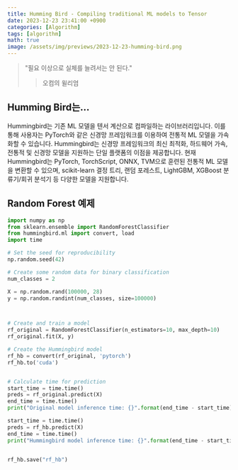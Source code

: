 ```yaml
---
title: Humming Bird - Compiling traditional ML models to Tensor
date: 2023-12-23 23:41:00 +0900
categories: [Algorithm]
tags: [algorithm]
math: true
image: /assets/img/previews/2023-12-23-humming-bird.png
---
```


> "필요 이상으로 실체를 늘려서는 안 된다."
>> 오컴의 윌리엄

  
  
  
## Humming Bird는...

Hummingbird는 기존 ML 모델을 텐서 계산으로 컴파일하는 라이브러리입니다. 이를 통해 사용자는 PyTorch와 같은 신경망 프레임워크를 이용하여 전통적 ML 모델을 가속화할 수 있습니다. Hummingbird는 신경망 프레임워크의 최신 최적화, 하드웨어 가속, 전통적 및 신경망 모델을 지원하는 단일 플랫폼의 이점을 제공합니다. 현재 Hummingbird는 PyTorch, TorchScript, ONNX, TVM으로 훈련된 전통적 ML 모델을 변환할 수 있으며, scikit-learn 결정 트리, 랜덤 포레스트, LightGBM, XGBoost 분류기/회귀 분석기 등 다양한 모델을 지원합니다.

## Random Forest 예제

```python
import numpy as np
from sklearn.ensemble import RandomForestClassifier
from hummingbird.ml import convert, load
import time

# Set the seed for reproducibility
np.random.seed(42)

# Create some random data for binary classification
num_classes = 2

X = np.random.rand(100000, 28)
y = np.random.randint(num_classes, size=100000)



# Create and train a model
rf_original = RandomForestClassifier(n_estimators=10, max_depth=10)
rf_original.fit(X, y)

# Create the Hummingbird model
rf_hb = convert(rf_original, 'pytorch')
rf_hb.to('cuda')


# Calculate time for prediction
start_time = time.time()
preds = rf_original.predict(X)
end_time = time.time()
print("Original model inference time: {}".format(end_time - start_time)) #0.15s

start_time = time.time()
preds = rf_hb.predict(X)
end_time = time.time()
print("Hummingbird model inference time: {}".format(end_time - start_time)) #0.0121s


rf_hb.save("rf_hb")
```




